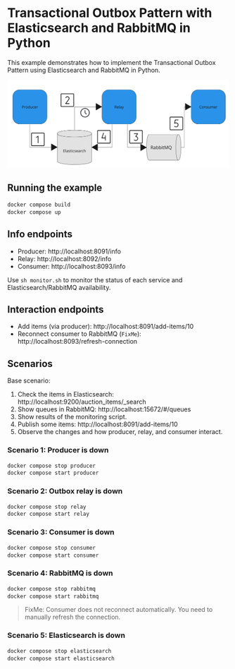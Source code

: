 # Transactional Outbox Pattern with Elasticsearch and RabbitMQ in Python

This example demonstrates how to implement the Transactional Outbox Pattern using Elasticsearch and RabbitMQ in Python.

![](transactional-outbox-pattern.png)


## Running the example
```bash
docker compose build
docker compose up
```

## Info endpoints
- Producer: http://localhost:8091/info
- Relay: http://localhost:8092/info
- Consumer: http://localhost:8093/info

Use `sh monitor.sh` to monitor the status of each service and Elasticsearch/RabbitMQ availability.

## Interaction endpoints
- Add items (via producer): http://localhost:8091/add-items/10
- Reconnect consumer to RabbitMQ (`FixMe`): http://localhost:8093/refresh-connection

## Scenarios

Base scenario:
1. Check the items in Elasticsearch: http://localhost:9200/auction_items/_search
2. Show queues in RabbitMQ: http://localhost:15672/#/queues
3. Show results of the monitoring script.
4. Publish some items: http://localhost:8091/add-items/10
5. Observe the changes and how producer, relay, and consumer interact.

### Scenario 1: Producer is down
```bash
docker compose stop producer
docker compose start producer
```

### Scenario 2: Outbox relay is down
```bash
docker compose stop relay
docker compose start relay
```

### Scenario 3: Consumer is down
```bash
docker compose stop consumer
docker compose start consumer
```

### Scenario 4: RabbitMQ is down
```bash
docker compose stop rabbitmq
docker compose start rabbitmq
```

> FixMe: Consumer does not reconnect automatically. You need to manually refresh the connection.

### Scenario 5: Elasticsearch is down
```bash
docker compose stop elasticsearch
docker compose start elasticsearch
```